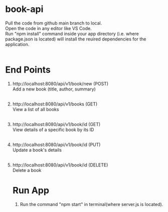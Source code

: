 # book-api
Pull the code from github main branch to local.<br>
Open the code in any editor like VS Code.<br>
Run "npm install" command inside your app directory (i.e. where package.json is located) will install the reuired dependencies for the application.<br><br>

# End Points<br>
1. http://localhost:8080/api/v1/book/new (POST)<br>
    Add a new book (title, author, summary)<br><br>
2. http://localhost:8080/api/v1/books (GET)<br>
    View a list of all books<br><br>
3. http://localhost:8080/api/v1/book/id (GET)<br>
    View details of a specific book by its ID<br><br>
4. http://localhost:8080/api/v1/book/id (PUT)<br>
    Update a book's details<br><br>
5. http://localhost:8080/api/v1/book/id (DELETE)<br>
    Delete a book


   # Run App
   1. Run the command "npm start" in terminal(where server.js is located).
